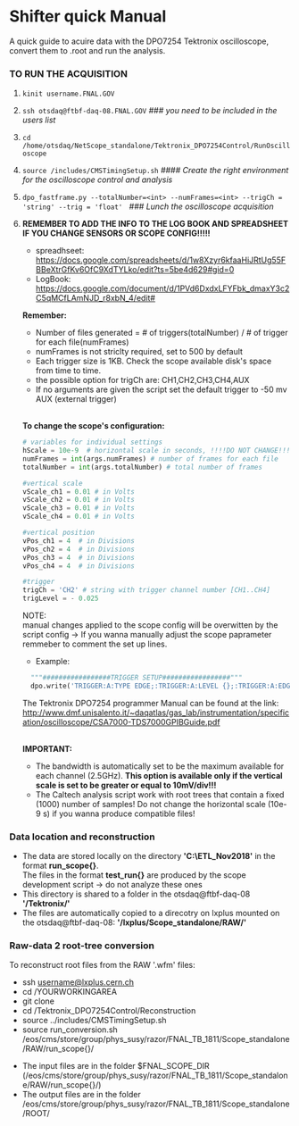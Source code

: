 # Shifter quick Manual
A quick guide to acuire data with the DPO7254 Tektronix oscilloscope, convert them to .root and run the analysis.

### TO RUN THE ACQUISITION

  1. `kinit username.FNAL.GOV`
  2. `ssh otsdaq@ftbf-daq-08.FNAL.GOV`  *### you need to be included in the users list*
  3. `cd /home/otsdaq/NetScope_standalone/Tektronix_DPO7254Control/RunOscilloscope` 
  4. `source /includes/CMSTimingSetup.sh`  *#### Create the right environment for the oscilloscope control and analysis*
  5. `dpo_fastframe.py --totalNumber=<int> --numFrames=<int> --trigCh = 'string' --trig = 'float'` &nbsp; *### Lunch the oscilloscope acquisition* <br />
  6. **REMEMBER TO ADD THE INFO TO THE LOG BOOK AND SPREADSHEET IF YOU CHANGE SENSORS OR SCOPE CONFIG!!!!!**
     * spreadhseet: https://docs.google.com/spreadsheets/d/1w8Xzyr6kfaaHiJRtUg55FBBeXtrGfKv6OfC9XdTYLko/edit?ts=5be4d629#gid=0
     * LogBook: https://docs.google.com/document/d/1PVd6DxdxLFYFbk_dmaxY3c2C5qMCfLAmNJD_r8xbN_4/edit#
      
      **Remember:** <br />
      * Number of files generated = # of triggers(totalNumber) / # of trigger for each file(numFrames)<br />
      * numFrames is not striclty required, set to 500 by default
      * Each trigger size is 1KB. Check the scope available disk's space from time to time.
      * the possible option for trigCh are: CH1,CH2,CH3,CH4,AUX
      * If no arguments are given the script set the default trigger to -50 mv AUX (external trigger) <br /><br />
      
      
      
      
      
      **To change the scope's configuration:** 
        ```python
      # variables for individual settings
      hScale = 10e-9  # horizontal scale in seconds, !!!!DO NOT CHANGE!!!! 
      numFrames = int(args.numFrames) # number of frames for each file
      totalNumber = int(args.totalNumber) # total number of frames

      #vertical scale
      vScale_ch1 = 0.01 # in Volts
      vScale_ch2 = 0.01 # in Volts
      vScale_ch3 = 0.01 # in Volts
      vScale_ch4 = 0.01 # in Volts

      #vertical position
      vPos_ch1 = 4  # in Divisions
      vPos_ch2 = 4  # in Divisions
      vPos_ch3 = 4  # in Divisions
      vPos_ch4 = 4  # in Divisions

      #trigger
      trigCh = 'CH2' # string with trigger channel number [CH1..CH4]
      trigLevel = - 0.025
        ```
        
        
        NOTE:<br />
        manual changes applied to the scope config will be overwitten by the script config -> If you wanna
        manually adjust the scope paprameter remmeber to comment the set up lines. <br />
        
        * Example:  
        ```python
          """#################TRIGGER SETUP#################"""
          dpo.write('TRIGGER:A:TYPE EDGE;:TRIGGER:A:LEVEL {};:TRIGGER:A:EDGE:SOURCE CH2'.format(trigLevel)) 
        ```
        The Tektronix DPO7254 programmer Manual can be found at the link:  http://www.dmf.unisalento.it/~daqatlas/gas_lab/instrumentation/specification/oscilloscope/CSA7000-TDS7000GPIBGuide.pdf <br /><br />
        
        **IMPORTANT:**<br />
       * The bandwidth is automatically set to be the maximum available for each channel (2.5GHz). **This option 
        is available only if the vertical scale is set to be greater or equal to 10mV/div!!!** <br /> 
       * The Caltech analysis script work with root trees that contain a fixed (1000) number of samples! Do not change the horizontal scale (10e-9 s) if you wanna produce compatible files! 
       
        
  ### Data location and reconstruction<br />
  - The data are stored locally on the directory  **'C:\ETL_Nov2018'** in the format **run_scope{}**.<br />
  The files in the format **test_run{}** are produced by the scope development script -> do not analyze these ones <br />
  - This directory is shared to a folder in the otsdaq@ftbf-daq-08   **'/Tektronix/'**<br />
  - The files are automatically copied to a direcotry on lxplus mounted on the otsdaq@ftbf-daq-08: **'/lxplus/Scope_standalone/RAW/'**
  
  
  ### Raw-data 2 root-tree conversion <br />
To reconstruct root files from the RAW '.wfm' files:
- ssh username@lxplus.cern.ch
- cd /YOURWORKINGAREA
- git clone 
- cd /Tektronix_DPO7254Control/Reconstruction
- source ../includes/CMSTimingSetup.sh
- source run_conversion.sh /eos/cms/store/group/phys_susy/razor/FNAL_TB_1811/Scope_standalone/RAW/run_scope{}/

* The input files are in the folder $FNAL_SCOPE_DIR (/eos/cms/store/group/phys_susy/razor/FNAL_TB_1811/Scope_standalone/RAW/run_scope{}/)
* The output files are in the folder /eos/cms/store/group/phys_susy/razor/FNAL_TB_1811/Scope_standalone/ROOT/

  

